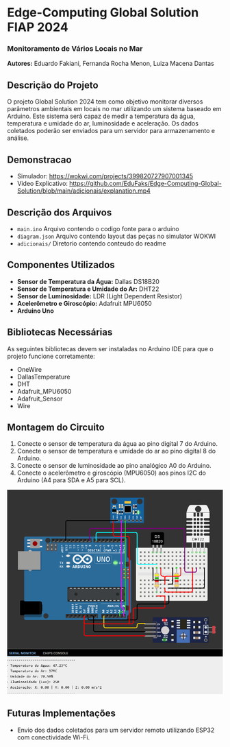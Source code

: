 # Edge-Computing Global Solution FIAP 2024

### Monitoramento de Vários Locais no Mar

**Autores:** Eduardo Fakiani, Fernanda Rocha Menon, Luiza Macena Dantas

## Descrição do Projeto

O projeto Global Solution 2024 tem como objetivo monitorar diversos parâmetros ambientais em locais no mar utilizando um sistema baseado em Arduino. Este sistema será capaz de medir a temperatura da água, temperatura e umidade do ar, luminosidade e aceleração. Os dados coletados poderão ser enviados para um servidor para armazenamento e análise.

## Demonstracao

- Simulador: https://wokwi.com/projects/399820727907001345
- Video Explicativo: https://github.com/EduFaks/Edge-Computing-Global-Solution/blob/main/adicionais/explanation.mp4

## Descrição dos Arquivos

- ```main.ino``` Arquivo contendo o codigo fonte para o arduino
- ```diagram.json``` Arquivo contendo layout das peças no simulator WOKWI
- ```adicionais/``` Diretorio contendo conteudo do readme

## Componentes Utilizados

- **Sensor de Temperatura da Água:** Dallas DS18B20
- **Sensor de Temperatura e Umidade do Ar:** DHT22
- **Sensor de Luminosidade:** LDR (Light Dependent Resistor)
- **Acelerômetro e Giroscópio:** Adafruit MPU6050
- **Arduino Uno**

## Bibliotecas Necessárias

As seguintes bibliotecas devem ser instaladas no Arduino IDE para que o projeto funcione corretamente:

- OneWire
- DallasTemperature
- DHT
- Adafruit_MPU6050
- Adafruit_Sensor
- Wire

## Montagem do Circuito

1. Conecte o sensor de temperatura da água ao pino digital 7 do Arduino.
2. Conecte o sensor de temperatura e umidade do ar ao pino digital 8 do Arduino.
3. Conecte o sensor de luminosidade ao pino analógico A0 do Arduino.
4. Conecte o acelerômetro e giroscópio (MPU6050) aos pinos I2C do Arduino (A4 para SDA e A5 para SCL).


![circuit](https://github.com/EduFaks/Edge-Computing-Global-Solution/blob/main/adicionais/circuit.png?raw=true)


## Futuras Implementações

- Envio dos dados coletados para um servidor remoto utilizando ESP32 com conectividade Wi-Fi.
